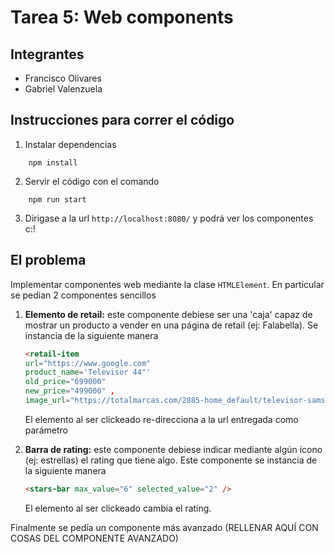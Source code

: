 # Tarea 5: Web components

## Integrantes

- Francisco Olivares
- Gabriel Valenzuela

## Instrucciones para correr el código

1. Instalar dependencias
```
    npm install
```
2. Servir el código con el comando
```
    npm run start
```

3. Dirigase a la url `http://localhost:8080/` y podrá ver los componentes c:!

## El problema

Implementar componentes web mediante la clase `HTMLElement`. En particular se pedian 2 componentes sencillos

1. **Elemento de retail:** este componente debiese ser una 'caja' capaz de mostrar un producto a vender en una página de retail (ej: Falabella). Se instancia de la siguiente manera
    ```html
    <retail-item 
    url="https://www.google.com" 
    product_name='Televisor 44"' 
    old_price="699000"
    new_price="499000" ,
    image_url="https://totalmarcas.com/2885-home_default/televisor-samsung-43-pulgadas-full-hd-flat-smart-tv-j5290a-series-5.jpg" />

    ```
    El elemento al ser clickeado re-direcciona a la url entregada como parámetro

2. **Barra de rating:** este componente debiese indicar mediante algún ícono (ej: estrellas) el rating que tiene algo. Este componente se instancia de la siguiente manera
    ```html
    <stars-bar max_value="6" selected_value="2" />
    ```
    El elemento al ser clickeado cambia el rating.


Finalmente se pedía un componente más avanzado (RELLENAR AQUÍ CON COSAS DEL COMPONENTE AVANZADO)
